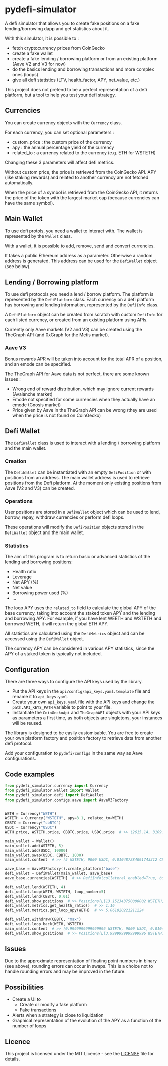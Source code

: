 # pydefi-simulator

A defi simulator that allows you to create fake positions on a fake lending/borrowing dapp and get statistics about it.

With this simulator, it is possible to :

- fetch cryptocurrency prices from CoinGecko
- create a fake wallet
- create a fake lending / borrowing platform or from an existing platform (Aave V2 and V3 for now)
- do the basics lending and borrowing transactions and more complex ones (loops)
- give all defi statistics (LTV, health_factor, APY, net_value, etc.)

This project does not pretend to be a perfect representation of a defi platform, but a tool to help you test your defi strategy.

## Currencies

You can create currency objects with the `Currency` class.

For each currency, you can set optional parameters :

- custom_price : the custom price of the currency
- apy : the annual percentage yield of the currency
- related_to : a currency related to the currency (e.g. ETH for WSTETH)

Changing these 3 parameters will affect defi metrics.

Without custom price, the price is retrieved from the CoinGecko API. APY (like staking rewards) and related to another currency are not fetched automatically.

When the price of a symbol is retrieved from the CoinGecko API, it returns the price of the token with the largest market cap (because currencies can have the same symbol).

## Main Wallet

To use defi protols, you need a wallet to interact with. The wallet is represented by the `Wallet` class.

With a wallet, it is possible to add, remove, send and convert currencies.

It takes a public Ethereum address as a parameter. Otherwise a random address is generated. This address can be used for the `DefiWallet` object (see below).

## Lending / Borrowing platform

To use defi protocols you need a lend / borrow platform. The platform is represented by the `DefiPlatform` class.
Each currency on a defi platform has borrowing and lending information, represented by the `DefiInfo` class.

A `DefiPlatform` object can be created from scratch with custom `DefiInfo` for each listed currency, or created from an existing platform using APIs.

Currently only Aave markets (V2 and V3) can be created using the TheGraph API (and 0xGraph for the Metis market).

### Aave V3

Bonus rewards APR will be taken into account for the total APR of a position, and an emode can be specified.

The TheGraph API for Aave data is not perfect, there are some known issues :
- Wrong end of reward distribution, which may ignore current rewards (Avalanche market)
- Emode not specified for some currencies when they actually have an emode (Gnosis market)
- Price given by Aave in the TheGraph API can be wrong (they are used when the price is not found on CoinGecko)

## Defi Wallet

The `DefiWallet` class is used to interact with a lending / borrowing platform and the main wallet.

### Creation

The `DefiWallet` can be instantiated with an empty `DefiPosition` or with positions from an address. The main wallet address is used to retrieve positions from the Defi platform. At the moment only existing positions from Aave (V2 and V3) can be created.

### Operations

User positions are stored in a `DefiWallet` object which can be used to lend, borrow, repay, withdraw currencies or perform defi loops.

These operations will modify the `DefiPosition` objects stored in the `DefiWallet` object and the main wallet.

### Statistics

The aim of this program is to return basic or advanced statistics of the lending and borrowing positions:
- Health ratio
- Leverage
- Net APY (%)
- Net value
- Borrowing power used (%)
- ...

The loop APY uses the `related_to` field to calculate the global APY of the base currency, taking into account the staked token APY and the lending and borrowing APY.
For example, if you have lent WEETH and WSTETH and borrowed WETH, it will return the global ETH APY.

All statistics are calculated using the `DefiMetrics` object and can be accessed using the `DefiWallet` object.

The currency APY can be considered in various APY statistics, since the APY of a staked token is typically not included.

## Configuration

There are three ways to configure the API keys used by the library.
- Put the API keys in the `api/config/api_keys.yaml.template` file and rename it to `api_keys.yaml`.
- Create your own `api_keys.yaml` file with the API keys and change the `path.API_KEYS_PATH` variable to point to your file.
- Instantiate the `CoinGeckoApi` and `TheGraphAPI` objects with your API keys as parameters a first time, as both objects are singletons, your instances will be reused.

The library is designed to be easily customisable. You are free to create your own platform factory and position factory to retrieve data from another defi protocol.

Add your configuration to `pydefi/configs` in the same way as Aave configurations.

## Code examples

```python
from pydefi_simulator.currency import Currency
from pydefi_simulator.wallet import Wallet
from pydefi_simulator.defi import DefiWallet
from pydefi_simulator.configs.aave import AaveV3Factory


WETH = Currency("WETH")
WSTETH = Currency("WSTETH", apy=3.1, related_to=WETH)
CBBTC = Currency("cbBTC")
USDC = Currency("USDC")
WETH.price, WSTETH.price, CBBTC.price, USDC.price  # >> (2615.14, 3109.41, 95353, 0.999994)

main_wallet = Wallet()
main_wallet.add(WSTETH, 5)
main_wallet.add(USDC, 10000)
main_wallet.swap(USDC, CBBTC, 1000)
main_wallet.content  # >> [5 WSTETH, 9000 USDC, 0.010487284091743312 CBBTC]

aave_base = AaveV3Factory().create_platform("base")
defi_wallet = DefiWallet(main_wallet, aave_base)
aave_base.currencies[WSTETH]  # >> DefiInfo(collateral_enabled=True, borrow_enabled=True, max_ltv=75.0, liquidation_ratio=79.0, collateral_apy=0.06676704258916644, borrow_apy=-1.0508996717138341, ...)

defi_wallet.lend(WSTETH, 4)
defi_wallet.loop(WETH, WSTETH, loop_number=5)
defi_wallet.lend(CBBTC, 0.01)
defi_wallet.show_positions  # >> Positions(L[13.152343750000002 WSTETH, 0.01 CBBTC] B[10.882166606639608 WETH])
defi_wallet.metrics.get_health_ratio()  # >> 1.16
defi_wallet.metrics.get_loop_apy(WETH)  # >> 5.061820221211224

defi_wallet.withdraw(CBBTC, "max")
defi_wallet.loop_back(WETH, WSTETH)
main_wallet.content  # >> [0.9999999999999996 WSTETH, 9000 USDC, 0.010487284091743312 CBBTC]
defi_wallet.show_positions  # >> Positions(L[3.9999999999999996 WSTETH] B[])

```

## Issues

Due to the approximate representation of floating point numbers in binary (see above), rounding errors can occur in swaps. This is a choice not to handle rounding errors and may be improved in the future.

## Possibilities

- Create a UI to
  - Create or modify a fake platform
  - Fake transactions
- Alerts when a strategy is close to liquidation
- Graphical representation of the evolution of the APY as a function of the number of loops

## Licence

This project is licensed under the MIT License - see the [LICENSE](LICENSE) file for details.
